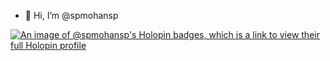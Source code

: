- 👋 Hi, I’m @spmohansp

[![An image of @spmohansp's Holopin badges, which is a link to view their full Holopin profile](https://holopin.me/spmohansp)](https://spmohansp.github.io)


